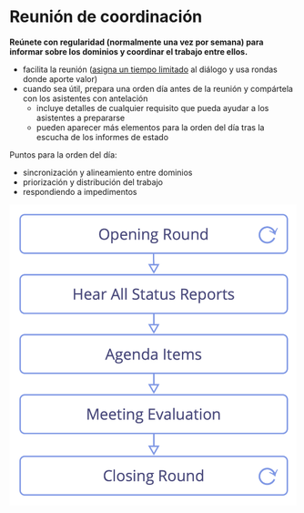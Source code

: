 # Reunión de coordinación

<summary>
<strong>Reúnete con regularidad (normalmente una vez por semana) para informar sobre los dominios y coordinar el trabajo entre ellos.</strong>
</summary>

- facilita la reunión ([asigna un tiempo limitado](glossary:timebox) al diálogo y usa rondas donde aporte valor)
- cuando sea útil, prepara una orden día antes de la reunión y compártela con los asistentes con antelación 
    - incluye detalles de cualquier requisito que pueda ayudar a los asistentes a prepararse
    - pueden aparecer más elementos para la orden del día tras la escucha de los informes de estado

Puntos para la orden del día:

- sincronización y alineamiento entre dominios
- priorización y distribución del trabajo
- respondiendo a impedimentos

![Fases de una reunión de coordinación](img/meetings/coordination-meeting.png)